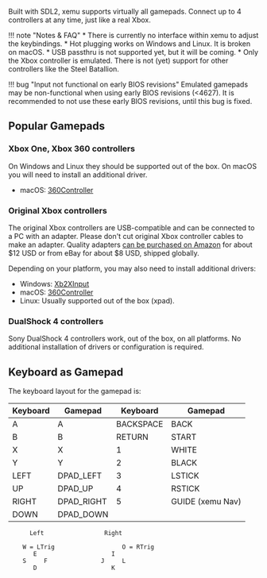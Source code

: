 Built with SDL2, xemu supports virtually all gamepads. Connect up to 4
controllers at any time, just like a real Xbox.

!!! note "Notes & FAQ"
    * There is currently no interface within xemu to adjust the keybindings.
    * Hot plugging works on Windows and Linux. It is broken on macOS.
    * USB passthru is not supported yet, but it will be coming.
    * Only the Xbox controller is emulated. There is not (yet) support for other controllers like the Steel Batallion.

!!! bug "Input not functional on early BIOS revisions"
    Emulated gamepads may be non-functional when using early BIOS revisions
    (<4627). It is recommended to not use these early BIOS revisions,
    until this bug is fixed.


## Popular Gamepads

### Xbox One, Xbox 360 controllers

On Windows and Linux they should be supported out of the box. On macOS you will
need to install an additional driver.

* macOS: [360Controller](https://github.com/360Controller/360Controller)

### Original Xbox controllers

The original Xbox controllers are USB-compatible and can be connected to a PC
with an adapter. Please don't cut original Xbox controller cables to make an
adapter. Quality adapters [can be purchased on Amazon](https://www.amazon.com/Mcbazel-Replacement-Xbox-Controller-Adapter-Microsoft/dp/B000RT2868)
for about $12 USD or from eBay for about $8 USD, shipped globally.

Depending on your platform, you may also need to install additional drivers:

* Windows: [Xb2XInput](https://github.com/emoose/Xb2XInput)
* macOS: [360Controller](https://github.com/360Controller/360Controller)
* Linux: Usually supported out of the box (xpad).

### DualShock 4 controllers

Sony DualShock 4 controllers work, out of the box, on all platforms. No
additional installation of drivers or configuration is required.

## Keyboard as Gamepad

The keyboard layout for the gamepad is:

| Keyboard  | Gamepad       | Keyboard  | Gamepad       |
|-----------|---------------|-----------|---------------|
| A         | A             | BACKSPACE | BACK          |
| B         | B             | RETURN    | START         |
| X         | X             | 1         | WHITE         |
| Y         | Y             | 2         | BLACK         |
| LEFT      | DPAD_LEFT     | 3         | LSTICK        |
| UP        | DPAD_UP       | 4         | RSTICK        |
| RIGHT     | DPAD_RIGHT    | 5         | GUIDE (xemu Nav) |
| DOWN      | DPAD_DOWN     |           |               |

```
      Left                 Right

    W = LTrig                   O = RTrig
       E                     I
    S     F               J     L
       D                     K
```
